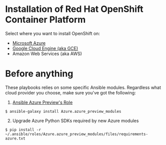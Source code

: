 # Installation of Red Hat OpenShift Container Platform

Select where you want to install OpenShift on:
* [Microsoft Azure](https://github.com/latam-tech-office/install-openshift/blob/master/docs/azure.md)
* [Google Cloud Engine (aka GCE)](https://github.com/latam-tech-office/install-openshift/blob/master/docs/gce.md)
* Amazon Web Services (aka AWS)

# Before anything

These playbooks relies on some specific Ansible modules. Regardless what cloud provider you choose, make sure you've got the following:

1. [Ansible Azure Preview's Role](https://github.com/Azure/azure_preview_modules)
```
$ ansible-galaxy install Azure.azure_preview_modules
```

2. Upgrade Azure Python SDKs required by new Azure modules
```
$ pip install -r ~/.ansible/roles/Azure.azure_preview_modules/files/requirements-azure.txt
```
